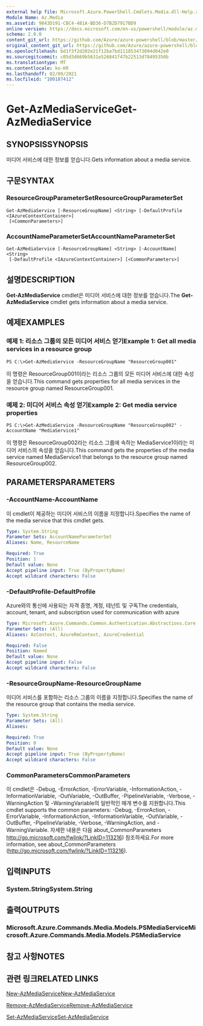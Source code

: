 ```yaml
---
external help file: Microsoft.Azure.PowerShell.Cmdlets.Media.dll-Help.xml
Module Name: Az.Media
ms.assetid: 9843D191-CBC4-481A-BD36-D7B2D7917BD9
online version: https://docs.microsoft.com/en-us/powershell/module/az.media/get-azmediaservice
schema: 2.0.0
content_git_url: https://github.com/Azure/azure-powershell/blob/master/src/Media/Media/help/Get-AzMediaService.md
original_content_git_url: https://github.com/Azure/azure-powershell/blob/master/src/Media/Media/help/Get-AzMediaService.md
ms.openlocfilehash: bd1f3f2d202e21f12ba7bd111853473094d042e0
ms.sourcegitcommit: c05d3d669b5631e526841f47b22513d78495350b
ms.translationtype: MT
ms.contentlocale: ko-KR
ms.lasthandoff: 02/09/2021
ms.locfileid: "100187412"
---
```

# <span data-ttu-id="bf5d3-101">Get-AzMediaService</span><span class="sxs-lookup"><span data-stu-id="bf5d3-101">Get-AzMediaService</span></span>

## <span data-ttu-id="bf5d3-102">SYNOPSIS</span><span class="sxs-lookup"><span data-stu-id="bf5d3-102">SYNOPSIS</span></span>
<span data-ttu-id="bf5d3-103">미디어 서비스에 대한 정보를 얻습니다.</span><span class="sxs-lookup"><span data-stu-id="bf5d3-103">Gets information about a media service.</span></span>

## <span data-ttu-id="bf5d3-104">구문</span><span class="sxs-lookup"><span data-stu-id="bf5d3-104">SYNTAX</span></span>

### <span data-ttu-id="bf5d3-105">ResourceGroupParameterSet</span><span class="sxs-lookup"><span data-stu-id="bf5d3-105">ResourceGroupParameterSet</span></span>
```
Get-AzMediaService [-ResourceGroupName] <String> [-DefaultProfile <IAzureContextContainer>]
 [<CommonParameters>]
```

### <span data-ttu-id="bf5d3-106">AccountNameParameterSet</span><span class="sxs-lookup"><span data-stu-id="bf5d3-106">AccountNameParameterSet</span></span>
```
Get-AzMediaService [-ResourceGroupName] <String> [-AccountName] <String>
 [-DefaultProfile <IAzureContextContainer>] [<CommonParameters>]
```

## <span data-ttu-id="bf5d3-107">설명</span><span class="sxs-lookup"><span data-stu-id="bf5d3-107">DESCRIPTION</span></span>
<span data-ttu-id="bf5d3-108">**Get-AzMediaService** cmdlet은 미디어 서비스에 대한 정보를 얻습니다.</span><span class="sxs-lookup"><span data-stu-id="bf5d3-108">The **Get-AzMediaService** cmdlet gets information about a media service.</span></span>

## <span data-ttu-id="bf5d3-109">예제</span><span class="sxs-lookup"><span data-stu-id="bf5d3-109">EXAMPLES</span></span>

### <span data-ttu-id="bf5d3-110">예제 1: 리소스 그룹의 모든 미디어 서비스 얻기</span><span class="sxs-lookup"><span data-stu-id="bf5d3-110">Example 1: Get all media services in a resource group</span></span>
```
PS C:\>Get-AzMediaService -ResourceGroupName "ResourceGroup001"
```

<span data-ttu-id="bf5d3-111">이 명령은 ResourceGroup001이라는 리소스 그룹의 모든 미디어 서비스에 대한 속성을 얻습니다.</span><span class="sxs-lookup"><span data-stu-id="bf5d3-111">This command gets properties for all media services in the resource group named ResourceGroup001.</span></span>

### <span data-ttu-id="bf5d3-112">예제 2: 미디어 서비스 속성 얻기</span><span class="sxs-lookup"><span data-stu-id="bf5d3-112">Example 2: Get media service properties</span></span>
```
PS C:\>Get-AzMediaService -ResourceGroupName "ResourceGroup002" -AccountName "MediaService1"
```

<span data-ttu-id="bf5d3-113">이 명령은 ResourceGroup002라는 리소스 그룹에 속하는 MediaService1이라는 미디어 서비스의 속성을 얻습니다.</span><span class="sxs-lookup"><span data-stu-id="bf5d3-113">This command gets the properties of the media service named MediaService1 that belongs to the resource group named ResourceGroup002.</span></span>

## <span data-ttu-id="bf5d3-114">PARAMETERS</span><span class="sxs-lookup"><span data-stu-id="bf5d3-114">PARAMETERS</span></span>

### <span data-ttu-id="bf5d3-115">-AccountName</span><span class="sxs-lookup"><span data-stu-id="bf5d3-115">-AccountName</span></span>
<span data-ttu-id="bf5d3-116">이 cmdlet이 제공하는 미디어 서비스의 이름을 지정합니다.</span><span class="sxs-lookup"><span data-stu-id="bf5d3-116">Specifies the name of the media service that this cmdlet gets.</span></span>

```yaml
Type: System.String
Parameter Sets: AccountNameParameterSet
Aliases: Name, ResourceName

Required: True
Position: 1
Default value: None
Accept pipeline input: True (ByPropertyName)
Accept wildcard characters: False
```

### <span data-ttu-id="bf5d3-117">-DefaultProfile</span><span class="sxs-lookup"><span data-stu-id="bf5d3-117">-DefaultProfile</span></span>
<span data-ttu-id="bf5d3-118">Azure와의 통신에 사용되는 자격 증명, 계정, 테넌트 및 구독</span><span class="sxs-lookup"><span data-stu-id="bf5d3-118">The credentials, account, tenant, and subscription used for communication with azure</span></span>

```yaml
Type: Microsoft.Azure.Commands.Common.Authentication.Abstractions.Core.IAzureContextContainer
Parameter Sets: (All)
Aliases: AzContext, AzureRmContext, AzureCredential

Required: False
Position: Named
Default value: None
Accept pipeline input: False
Accept wildcard characters: False
```

### <span data-ttu-id="bf5d3-119">-ResourceGroupName</span><span class="sxs-lookup"><span data-stu-id="bf5d3-119">-ResourceGroupName</span></span>
<span data-ttu-id="bf5d3-120">미디어 서비스를 포함하는 리소스 그룹의 이름을 지정합니다.</span><span class="sxs-lookup"><span data-stu-id="bf5d3-120">Specifies the name of the resource group that contains the media service.</span></span>

```yaml
Type: System.String
Parameter Sets: (All)
Aliases:

Required: True
Position: 0
Default value: None
Accept pipeline input: True (ByPropertyName)
Accept wildcard characters: False
```

### <span data-ttu-id="bf5d3-121">CommonParameters</span><span class="sxs-lookup"><span data-stu-id="bf5d3-121">CommonParameters</span></span>
<span data-ttu-id="bf5d3-122">이 cmdlet은 -Debug, -ErrorAction, -ErrorVariable, -InformationAction, -InformationVariable, -OutVariable, -OutBuffer, -PipelineVariable, -Verbose, -WarningAction 및 -WarningVariable의 일반적인 매개 변수를 지원합니다.</span><span class="sxs-lookup"><span data-stu-id="bf5d3-122">This cmdlet supports the common parameters: -Debug, -ErrorAction, -ErrorVariable, -InformationAction, -InformationVariable, -OutVariable, -OutBuffer, -PipelineVariable, -Verbose, -WarningAction, and -WarningVariable.</span></span> <span data-ttu-id="bf5d3-123">자세한 내용은 다음 about_CommonParameters http://go.microsoft.com/fwlink/?LinkID=113216) 참조하세요.</span><span class="sxs-lookup"><span data-stu-id="bf5d3-123">For more information, see about_CommonParameters (http://go.microsoft.com/fwlink/?LinkID=113216).</span></span>

## <span data-ttu-id="bf5d3-124">입력</span><span class="sxs-lookup"><span data-stu-id="bf5d3-124">INPUTS</span></span>

### <span data-ttu-id="bf5d3-125">System.String</span><span class="sxs-lookup"><span data-stu-id="bf5d3-125">System.String</span></span>

## <span data-ttu-id="bf5d3-126">출력</span><span class="sxs-lookup"><span data-stu-id="bf5d3-126">OUTPUTS</span></span>

### <span data-ttu-id="bf5d3-127">Microsoft.Azure.Commands.Media.Models.PSMediaService</span><span class="sxs-lookup"><span data-stu-id="bf5d3-127">Microsoft.Azure.Commands.Media.Models.PSMediaService</span></span>

## <span data-ttu-id="bf5d3-128">참고 사항</span><span class="sxs-lookup"><span data-stu-id="bf5d3-128">NOTES</span></span>

## <span data-ttu-id="bf5d3-129">관련 링크</span><span class="sxs-lookup"><span data-stu-id="bf5d3-129">RELATED LINKS</span></span>

[<span data-ttu-id="bf5d3-130">New-AzMediaService</span><span class="sxs-lookup"><span data-stu-id="bf5d3-130">New-AzMediaService</span></span>](./New-AzMediaService.md)

[<span data-ttu-id="bf5d3-131">Remove-AzMediaService</span><span class="sxs-lookup"><span data-stu-id="bf5d3-131">Remove-AzMediaService</span></span>](./Remove-AzMediaService.md)

[<span data-ttu-id="bf5d3-132">Set-AzMediaService</span><span class="sxs-lookup"><span data-stu-id="bf5d3-132">Set-AzMediaService</span></span>](./Set-AzMediaService.md)


